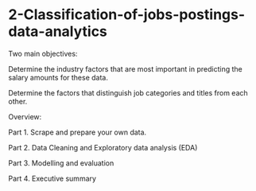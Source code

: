 # 2-Classification-of-jobs-postings-data-analytics
Two main objectives:

Determine the industry factors that are most important in predicting the salary amounts for these data.

Determine the factors that distinguish job categories and titles from each other.

Overview:

Part 1. Scrape and prepare your own data.

Part 2. Data Cleaning and Exploratory data analysis (EDA)

Part 3. Modelling and evaluation

Part 4. Executive summary
